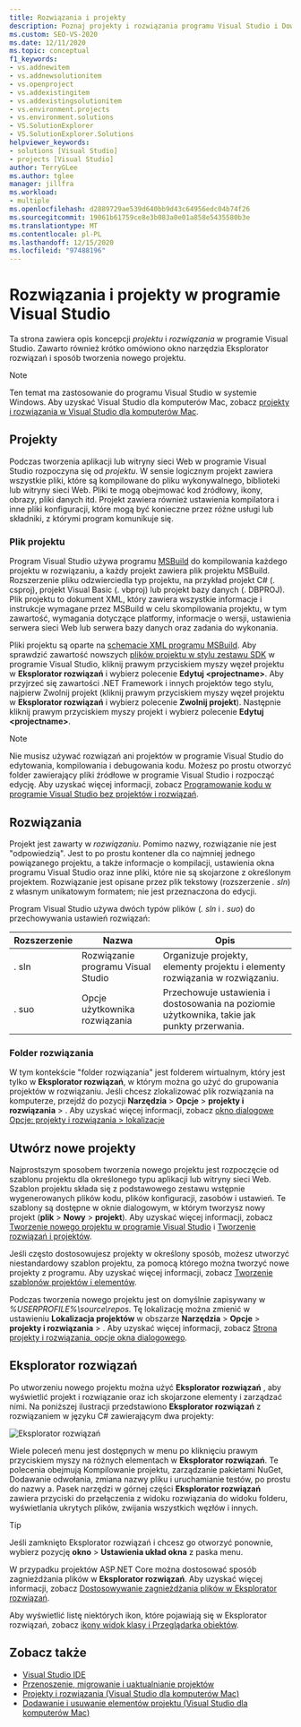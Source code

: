 ```yaml
---
title: Rozwiązania i projekty
description: Poznaj projekty i rozwiązania programu Visual Studio i Dowiedz się, jak utworzyć nowy projekt za pomocą narzędzia Eksplorator rozwiązań.
ms.custom: SEO-VS-2020
ms.date: 12/11/2020
ms.topic: conceptual
f1_keywords:
- vs.addnewitem
- vs.addnewsolutionitem
- vs.openproject
- vs.addexistingitem
- vs.addexistingsolutionitem
- vs.environment.projects
- vs.environment.solutions
- VS.SolutionExplorer
- VS.SolutionExplorer.Solutions
helpviewer_keywords:
- solutions [Visual Studio]
- projects [Visual Studio]
author: TerryGLee
ms.author: tglee
manager: jillfra
ms.workload:
- multiple
ms.openlocfilehash: d2889729ae539d640bb9d43c64956edc04b74f26
ms.sourcegitcommit: 19061b61759ce8e3b083a0e01a858e5435580b3e
ms.translationtype: MT
ms.contentlocale: pl-PL
ms.lasthandoff: 12/15/2020
ms.locfileid: "97488196"
---
```

# <a name="solutions-and-projects-in-visual-studio"></a>Rozwiązania i projekty w programie Visual Studio

Ta strona zawiera opis koncepcji *projektu* i *rozwiązania* w programie Visual Studio. Zawarto również krótko omówiono okno narzędzia Eksplorator rozwiązań i sposób tworzenia nowego projektu.

> [!NOTE]
> Ten temat ma zastosowanie do programu Visual Studio w systemie Windows. Aby uzyskać Visual Studio dla komputerów Mac, zobacz [projekty i rozwiązania w Visual Studio dla komputerów Mac](/visualstudio/mac/projects-and-solutions).

## <a name="projects"></a>Projekty

Podczas tworzenia aplikacji lub witryny sieci Web w programie Visual Studio rozpoczyna się od *projektu*. W sensie logicznym projekt zawiera wszystkie pliki, które są kompilowane do pliku wykonywalnego, biblioteki lub witryny sieci Web. Pliki te mogą obejmować kod źródłowy, ikony, obrazy, pliki danych itd. Projekt zawiera również ustawienia kompilatora i inne pliki konfiguracji, które mogą być konieczne przez różne usługi lub składniki, z którymi program komunikuje się.

### <a name="project-file"></a>Plik projektu

Program Visual Studio używa programu [MSBuild](../msbuild/msbuild.md) do kompilowania każdego projektu w rozwiązaniu, a każdy projekt zawiera plik projektu MSBuild. Rozszerzenie pliku odzwierciedla typ projektu, na przykład projekt C# (. csproj), projekt Visual Basic (. vbproj) lub projekt bazy danych (. DBPROJ). Plik projektu to dokument XML, który zawiera wszystkie informacje i instrukcje wymagane przez MSBuild w celu skompilowania projektu, w tym zawartość, wymagania dotyczące platformy, informacje o wersji, ustawienia serwera sieci Web lub serwera bazy danych oraz zadania do wykonania.

Pliki projektu są oparte na [schemacie XML programu MSBuild](../msbuild/msbuild-project-file-schema-reference.md). Aby sprawdzić zawartość nowszych [plików projektu w stylu zestawu SDK](../msbuild/how-to-use-project-sdk.md) w programie Visual Studio, kliknij prawym przyciskiem myszy węzeł projektu w **Eksplorator rozwiązań** i wybierz polecenie **Edytuj \<projectname\>**. Aby przyjrzeć się zawartości .NET Framework i innych projektów tego stylu, najpierw Zwolnij projekt (kliknij prawym przyciskiem myszy węzeł projektu w **Eksplorator rozwiązań** i wybierz polecenie **Zwolnij projekt**). Następnie kliknij prawym przyciskiem myszy projekt i wybierz polecenie **Edytuj \<projectname\>**.

> [!NOTE]
> Nie musisz używać rozwiązań ani projektów w programie Visual Studio do edytowania, kompilowania i debugowania kodu. Możesz po prostu otworzyć folder zawierający pliki źródłowe w programie Visual Studio i rozpocząć edycję. Aby uzyskać więcej informacji, zobacz [Programowanie kodu w programie Visual Studio bez projektów i rozwiązań](../ide/develop-code-in-visual-studio-without-projects-or-solutions.md).

## <a name="solutions"></a>Rozwiązania

Projekt jest zawarty w *rozwiązaniu*. Pomimo nazwy, rozwiązanie nie jest "odpowiedzią". Jest to po prostu kontener dla co najmniej jednego powiązanego projektu, a także informacje o kompilacji, ustawienia okna programu Visual Studio oraz inne pliki, które nie są skojarzone z określonym projektem. Rozwiązanie jest opisane przez plik tekstowy (rozszerzenie *. sln*) z własnym unikatowym formatem; nie jest przeznaczona do edycji.

Program Visual Studio używa dwóch typów plików (*. sln* i *. suo*) do przechowywania ustawień rozwiązań:

|Rozszerzenie|Nazwa|Opis|
|---------------|----------|-----------------|
|. sln|Rozwiązanie programu Visual Studio|Organizuje projekty, elementy projektu i elementy rozwiązania w rozwiązaniu.|
|. suo|Opcje użytkownika rozwiązania|Przechowuje ustawienia i dostosowania na poziomie użytkownika, takie jak punkty przerwania.|

### <a name="solution-folder"></a>Folder rozwiązania

W tym kontekście "folder rozwiązania" jest folderem wirtualnym, który jest tylko w **Eksplorator rozwiązań**, w którym można go użyć do grupowania projektów w rozwiązaniu. Jeśli chcesz zlokalizować plik rozwiązania na komputerze, przejdź do pozycji **Narzędzia**  >  **Opcje**  >  **projekty i rozwiązania**  >  . Aby uzyskać więcej informacji, zobacz [okno dialogowe Opcje: projekty i rozwiązania > lokalizacje](./reference/projects-solutions-locations-options.md)

## <a name="create-new-projects"></a>Utwórz nowe projekty

Najprostszym sposobem tworzenia nowego projektu jest rozpoczęcie od szablonu projektu dla określonego typu aplikacji lub witryny sieci Web. Szablon projektu składa się z podstawowego zestawu wstępnie wygenerowanych plików kodu, plików konfiguracji, zasobów i ustawień. Te szablony są dostępne w oknie dialogowym, w którym tworzysz nowy projekt (**plik**  >  **Nowy**  >  **projekt**). Aby uzyskać więcej informacji, zobacz [Tworzenie nowego projektu w programie Visual Studio](create-new-project.md) i [Tworzenie rozwiązań i projektów](../ide/creating-solutions-and-projects.md).

Jeśli często dostosowujesz projekty w określony sposób, możesz utworzyć niestandardowy szablon projektu, za pomocą którego można tworzyć nowe projekty z programu. Aby uzyskać więcej informacji, zobacz [Tworzenie szablonów projektów i elementów](../ide/creating-project-and-item-templates.md).

Podczas tworzenia nowego projektu jest on domyślnie zapisywany w *%USERPROFILE%\source\repos*. Tę lokalizację można zmienić w ustawieniu **Lokalizacja projektów** w obszarze **Narzędzia**  >  **Opcje**  >  **projekty i rozwiązania**  >  . Aby uzyskać więcej informacji, zobacz [Strona projekty i rozwiązania, opcje okna dialogowego](./reference/projects-and-solutions-options-dialog-box.md).

## <a name="solution-explorer"></a>Eksplorator rozwiązań

Po utworzeniu nowego projektu można użyć **Eksplorator rozwiązań** , aby wyświetlić projekt i rozwiązanie oraz ich skojarzone elementy i zarządzać nimi. Na poniższej ilustracji przedstawiono **Eksplorator rozwiązań** z rozwiązaniem w języku C# zawierającym dwa projekty:

![Eksplorator rozwiązań](../ide/media/vs2015_solution_explorer.png)

Wiele poleceń menu jest dostępnych w menu po kliknięciu prawym przyciskiem myszy na różnych elementach w **Eksplorator rozwiązań**. Te polecenia obejmują Kompilowanie projektu, zarządzanie pakietami NuGet, Dodawanie odwołania, zmiana nazwy pliku i uruchamianie testów, po prostu do nazwy a. Pasek narzędzi w górnej części **Eksplorator rozwiązań** zawiera przyciski do przełączenia z widoku rozwiązania do widoku folderu, wyświetlania ukrytych plików, zwijania wszystkich węzłów i innych.

> [!TIP]
> Jeśli zamknięto Eksplorator rozwiązań i chcesz go otworzyć ponownie, wybierz pozycję **okno**  >  **Ustawienia układ okna** z paska menu.

W przypadku projektów ASP.NET Core można dostosować sposób zagnieżdżania plików w **Eksplorator rozwiązań**. Aby uzyskać więcej informacji, zobacz [Dostosowywanie zagnieżdżania plików w Eksplorator rozwiązań](file-nesting-solution-explorer.md).

Aby wyświetlić listę niektórych ikon, które pojawiają się w Eksplorator rozwiązań, zobacz [ikony widok klasy i Przeglądarka obiektów](class-view-and-object-browser-icons.md).

## <a name="see-also"></a>Zobacz także

- [Visual Studio IDE](../get-started/visual-studio-ide.md)
- [Przenoszenie, migrowanie i uaktualnianie projektów](../porting/port-migrate-and-upgrade-visual-studio-projects.md)
- [Projekty i rozwiązania (Visual Studio dla komputerów Mac)](/visualstudio/mac/projects-and-solutions)
- [Dodawanie i usuwanie elementów projektu (Visual Studio dla komputerów Mac)](/visualstudio/mac/add-and-remove-project-items)
